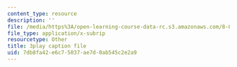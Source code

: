 ```yaml
---
content_type: resource
description: ''
file: /media/https%3A/open-learning-course-data-rc.s3.amazonaws.com/8-04-quantum-physics-i-spring-2016/7db8fa42e6c75037ae7d0ab545c2e2a9_J2ltXyByPJA.vtt
file_type: application/x-subrip
resourcetype: Other
title: 3play caption file
uid: 7db8fa42-e6c7-5037-ae7d-0ab545c2e2a9
---
```

